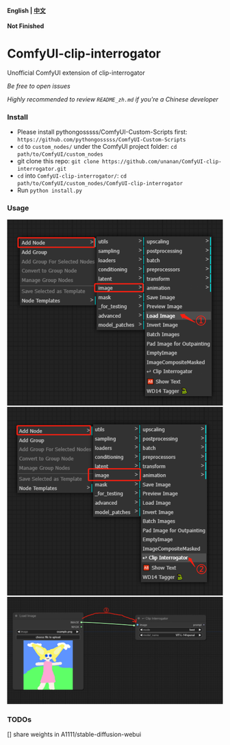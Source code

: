 #### English | [中文](./README_zh.md)
**Not Finished**

# ComfyUI-clip-interrogator
Unofficial ComfyUI extension of clip-interrogator

_Be free to open issues_

_Highly recommended to review `README_zh.md` if you're a Chinese developer_


### Install
- Please install pythongosssss/ComfyUI-Custom-Scripts first: `https://github.com/pythongosssss/ComfyUI-Custom-Scripts`
- `cd` to `custom_nodes/` under the ComfyUI project folder: `cd  path/to/ComfyUI/custom_nodes`
- git clone this repo: `git clone https://github.com/unanan/ComfyUI-clip-interrogator.git`
- `cd` into `ComfyUI-clip-interrogator/`: `cd path/to/ComfyUI/custom_nodes/ComfyUI-clip-interrogator`
- Run `python install.py`

### Usage
![](./assets/1.png)
![](./assets/2.png)
![](./assets/3.png)

### TODOs
[] share weights in A1111/stable-diffusion-webui
